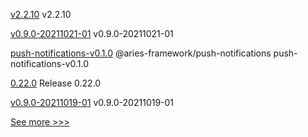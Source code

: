 
[v2.2.10](https://github.com/hyperledger/fabric-sdk-node/releases/tag/v2.2.10) v2.2.10

[v0.9.0-20211021-01](https://github.com/hyperledger/firefly-tokens-erc1155/releases/tag/v0.9.0-20211021-01) v0.9.0-20211021-01

[push-notifications-v0.1.0](https://github.com/hyperledger/aries-framework-javascript-ext/releases/tag/push-notifications-v0.1.0) @aries-framework/push-notifications push-notifications-v0.1.0

[0.22.0](https://github.com/hyperledger/aries-vcx/releases/tag/0.22.0) Release 0.22.0

[v0.9.0-20211019-01](https://github.com/hyperledger/firefly-tokens-erc1155/releases/tag/v0.9.0-20211019-01) v0.9.0-20211019-01


[See more >>>](https://start-here.hyperledger.org/releases)
